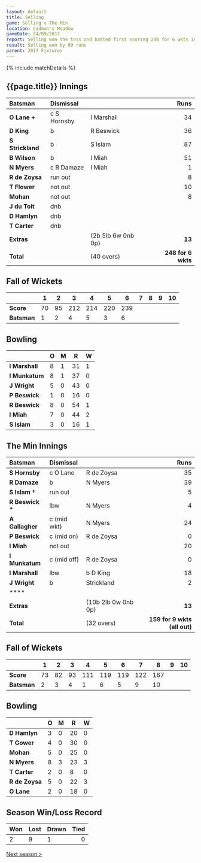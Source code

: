 ```yaml
---
layout: default
title: Selling
game: Selling v The Min
location: Cadman's Meadow
gameDate: 24/09/2017
report: Selling won the toss and batted first scoring 248 for 6 wkts in 40 overs  The Min made 159 for 9 wkts (all out) in 32 overs
result: Selling won by 89 runs
parent: 2017 Fixtures
---
```


{% include matchDetails %}

## {{page.title}} Innings

| Batsman | Dismissal | | Runs |
|:---|:---|---|---:|
| **O Lane &#43;** | c S Hornsby | I Marshall | 34 |
| **D King** | b  | R Beswick | 36 |
| **S Strickland** | b  | S Islam | 87 |
| **B Wilson** | b  | I Miah | 51 |
| **N Myers** | c R Damaze | I Miah | 1 |
| **R de Zoysa** | run out |  | 8 |
| **T Flower** | not out |  | 10 |
| **Mohan** | not out |  | 8 |
| **J du Toit** | dnb |  |  |
| **D Hamlyn** | dnb |  |  |
| **T Carter** | dnb |  |  |
| **Extras** | | (2b 5lb 6w 0nb 0p) | **13** |
| **Total** | | (40 overs) | **248 for 6 wkts** |

## Fall of Wickets

| | 1 | 2 | 3 | 4 | 5 | 6 | 7 | 8 | 9 | 10 |
|---|---|---|---|---|---|---|---|---|---|---|
| **Score** | 70 | 95 | 212 | 214 | 220 | 239 |  |  |  |  |
| **Batsman** | 1 | 2 | 4 | 5 | 3 | 6 |  |  |  |  |

## Bowling

| | O   | M | R  | W |
|---|---|---|---|---|
| **I Marshall** | 8 | 1 | 31 | 1 |
| **I Munkatum** | 8 | 1 | 37 | 0 |
| **J Wright** | 5 | 0 | 43 | 0 |
| **P Beswick** | 1 | 0 | 16 | 0 |
| **R Beswick** | 8 | 0 | 54 | 1 |
| **I Miah** | 7 | 0 | 44 | 2 |
| **S Islam** | 3 | 0 | 16 | 1 |

## The Min Innings

| Batsman | Dismissal | | Runs |
|:---|:---|---|---:|
| **S Hornsby** | c O Lane | R de Zoysa | 35 |
| **R Damaze** | b  | N Myers | 39 |
| **S Islam &#8224;** | run out |  | 5 |
| **R Beswick &#42;** | lbw | N Myers | 4 |
| **A Gallagher** | c (mid wkt)  | N Myers | 24 |
| **P Beswick** | c (mid on) | R de Zoysa | 0 |
| **I Miah** | not out |  | 20 |
| **I Munkatum** | c (mid off) | R de Zoysa | 0 |
| **I Marshall** | lbw | b D King | 18 |
| **J Wright** | b | Strickland | 2 |
| **** |  |  |  |
| **Extras** | | (10b 2lb 0w 0nb 0p) | **13** |
| **Total** | | (32 overs) | **159 for 9 wkts (all out)** |

## Fall of Wickets

| | 1 | 2 | 3 | 4 | 5 | 6 | 7 | 8 | 9 | 10 |
|---|---|---|---|---|---|---|---|---|---|---|
| **Score** | 73 | 82 | 93 | 111 | 119 | 119 | 122 | 167 |  |  |
| **Batsman** | 2 | 3 | 4 | 1 | 6 | 5 | 9 | 10 |  |  |

## Bowling

| | O   | M | R  | W |
|---|---|---|---|---|
| **D Hamlyn** | 3 | 0 | 20 | 0 |
| **T Gower** | 4 | 0 | 30 | 0 |
| **Mohan** | 5 | 0 | 25 | 0 |
| **N Myers** | 8 | 3 | 23 | 3 |
| **T Carter** | 2 | 0 | 8 | 0 |
| **R de Zoysa** | 5 | 0 | 22 | 3 |
| **O Lane** | 2 | 0 | 18 | 0 |

## Season Win/Loss Record

| Won | Lost | Drawn | Tied |
|:---|:---|---|---:|
| 2 | 9 | 1 | 0 |

[Next season >](../2018)